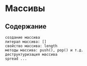 # Массивы
## Содержание

    создание массива
    литерал массива: []
    свойство массива: length
    методы массива: push(), pop() и т.д.
    деструктуризация массива
    spread ...
